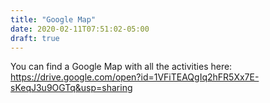 ```yaml
---
title: "Google Map"
date: 2020-02-11T07:51:02-05:00
draft: true
---
```

You can find a Google Map with all the activities here: https://drive.google.com/open?id=1VFiTEAQgIq2hFR5Xx7E-sKeqJ3u9OGTq&usp=sharing